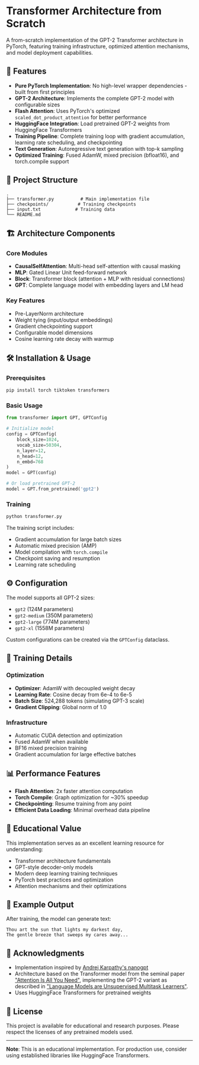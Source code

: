 # Transformer Architecture from Scratch

A from-scratch implementation of the GPT-2 Transformer architecture in PyTorch, featuring training infrastructure, optimized attention mechanisms, and model deployment capabilities.

## 🚀 Features

- **Pure PyTorch Implementation**: No high-level wrapper dependencies - built from first principles
- **GPT-2 Architecture**: Implements the complete GPT-2 model with configurable sizes
- **Flash Attention**: Uses PyTorch's optimized `scaled_dot_product_attention` for better performance
- **HuggingFace Integration**: Load pretrained GPT-2 weights from HuggingFace Transformers
- **Training Pipeline**: Complete training loop with gradient accumulation, learning rate scheduling, and checkpointing
- **Text Generation**: Autoregressive text generation with top-k sampling
- **Optimized Training**: Fused AdamW, mixed precision (bfloat16), and torch.compile support

## 📁 Project Structure

```
.
├── transformer.py          # Main implementation file
├── checkpoints/           # Training checkpoints
├── input.txt             # Training data
└── README.md
```

## 🏗️ Architecture Components

### Core Modules
- **CausalSelfAttention**: Multi-head self-attention with causal masking
- **MLP**: Gated Linear Unit feed-forward network
- **Block**: Transformer block (attention + MLP with residual connections)
- **GPT**: Complete language model with embedding layers and LM head

### Key Features
- Pre-LayerNorm architecture
- Weight tying (input/output embeddings)
- Gradient checkpointing support
- Configurable model dimensions
- Cosine learning rate decay with warmup

## 🛠️ Installation & Usage

### Prerequisites
```bash
pip install torch tiktoken transformers
```

### Basic Usage
```python
from transformer import GPT, GPTConfig

# Initialize model
config = GPTConfig(
    block_size=1024,
    vocab_size=50304,
    n_layer=12,
    n_head=12,
    n_embd=768
)
model = GPT(config)

# Or load pretrained GPT-2
model = GPT.from_pretrained('gpt2')
```

### Training
```bash
python transformer.py
```

The training script includes:
- Gradient accumulation for large batch sizes
- Automatic mixed precision (AMP)
- Model compilation with `torch.compile`
- Checkpoint saving and resumption
- Learning rate scheduling

## ⚙️ Configuration

The model supports all GPT-2 sizes:
- `gpt2` (124M parameters)
- `gpt2-medium` (350M parameters) 
- `gpt2-large` (774M parameters)
- `gpt2-xl` (1558M parameters)

Custom configurations can be created via the `GPTConfig` dataclass.

## 🎯 Training Details

### Optimization
- **Optimizer**: AdamW with decoupled weight decay
- **Learning Rate**: Cosine decay from 6e-4 to 6e-5
- **Batch Size**: 524,288 tokens (simulating GPT-3 scale)
- **Gradient Clipping**: Global norm of 1.0

### Infrastructure
- Automatic CUDA detection and optimization
- Fused AdamW when available
- BF16 mixed precision training
- Gradient accumulation for large effective batches

## 📊 Performance Features

- **Flash Attention**: 2x faster attention computation
- **Torch Compile**: Graph optimization for ~30% speedup
- **Checkpointing**: Resume training from any point
- **Efficient Data Loading**: Minimal overhead data pipeline

## 🔬 Educational Value

This implementation serves as an excellent learning resource for understanding:

- Transformer architecture fundamentals
- GPT-style decoder-only models
- Modern deep learning training techniques
- PyTorch best practices and optimization
- Attention mechanisms and their optimizations

## 📝 Example Output

After training, the model can generate text:
```
Thou art the sun that lights my darkest day,
The gentle breeze that sweeps my cares away...
```

## 🤝 Acknowledgments

- Implementation inspired by [Andrej Karpathy's nanogpt](https://github.com/karpathy/nanogpt)
- Architecture based on the Transformer model from the seminal paper ["Attention Is All You Need"](https://arxiv.org/abs/1706.03762), implementing the GPT-2 variant as described in ["Language Models are Unsupervised Multitask Learners"](https://cdn.openai.com/better-language-models/language_models_are_unsupervised_multitask_learners.pdf).
- Uses HuggingFace Transformers for pretrained weights

## 📄 License

This project is available for educational and research purposes. Please respect the licenses of any pretrained models used.

---

**Note**: This is an educational implementation. For production use, consider using established libraries like HuggingFace Transformers.